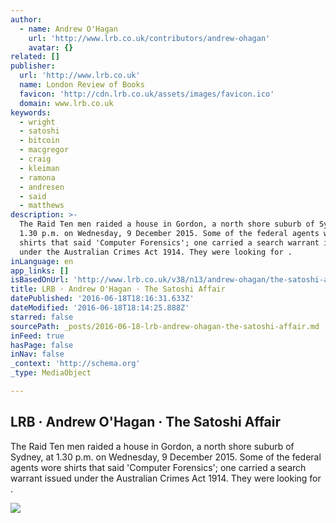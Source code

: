 ```yaml
---
author:
  - name: Andrew O'Hagan
    url: 'http://www.lrb.co.uk/contributors/andrew-ohagan'
    avatar: {}
related: []
publisher:
  url: 'http://www.lrb.co.uk'
  name: London Review of Books
  favicon: 'http://cdn.lrb.co.uk/assets/images/favicon.ico'
  domain: www.lrb.co.uk
keywords:
  - wright
  - satoshi
  - bitcoin
  - macgregor
  - craig
  - kleiman
  - ramona
  - andresen
  - said
  - matthews
description: >-
  The Raid Ten men raided a house in Gordon, a north shore suburb of Sydney, at
  1.30 p.m. on Wednesday, 9 December 2015. Some of the federal agents wore
  shirts that said 'Computer Forensics'; one carried a search warrant issued
  under the Australian Crimes Act 1914. They were looking for .
inLanguage: en
app_links: []
isBasedOnUrl: 'http://www.lrb.co.uk/v38/n13/andrew-ohagan/the-satoshi-affair'
title: LRB · Andrew O'Hagan · The Satoshi Affair
datePublished: '2016-06-18T18:16:31.633Z'
dateModified: '2016-06-18T18:14:25.888Z'
starred: false
sourcePath: _posts/2016-06-18-lrb-andrew-ohagan-the-satoshi-affair.md
inFeed: true
hasPage: false
inNav: false
_context: 'http://schema.org'
_type: MediaObject

---
```

<article style=""><h1>LRB · Andrew O'Hagan · The Satoshi Affair</h1><p>The Raid Ten men raided a house in Gordon, a north shore suburb of Sydney, at 1.30 p.m. on Wednesday, 9 December 2015. Some of the federal agents wore shirts that said 'Computer Forensics'; one carried a search warrant issued under the Australian Crimes Act 1914. They were looking for .</p><img src="http://cdn.lrb.co.uk/assets/edillus/ohag01_3813_04.jpg" /></article>